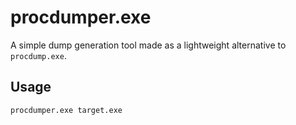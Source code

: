 # procdumper.exe

A simple dump generation tool made as a lightweight alternative to `procdump.exe`.

## Usage

```shell
procdumper.exe target.exe

